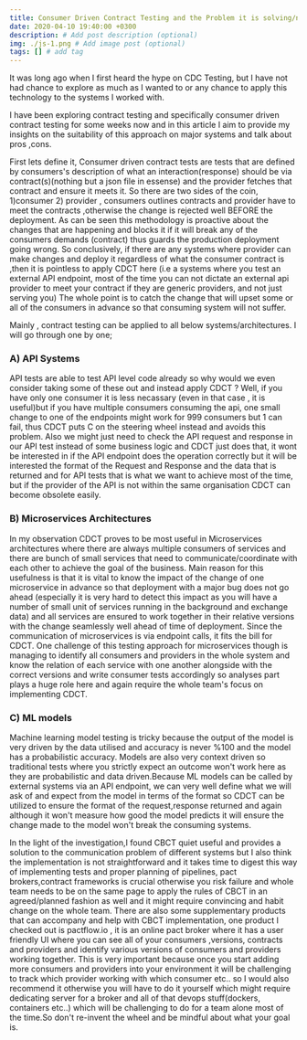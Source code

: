 ```yaml
---
title: Consumer Driven Contract Testing and the Problem it is solving/not solving
date: 2020-04-10 19:40:00 +0300
description: # Add post description (optional)
img: ./js-1.png # Add image post (optional)
tags: [] # add tag
---
```


It was long ago when I first heard the hype on CDC Testing, but I have not had chance to explore as much as I wanted to or any chance to apply this technology to the systems I worked with.

I have been exploring contract testing and specifically consumer driven contract testing for some weeks now and in this article I aim to provide my insights on the suitability of this approach on major systems and talk about pros ,cons.

First lets define it, Consumer driven contract tests are tests that are defined by consumers's description of what an interaction(response)  should be via contract(s)(nothing but a json file in essense) and the provider fetches that contract and ensure it meets it. So there are two sides of the coin, 1)consumer 2) provider , consumers outlines contracts and provider have to meet the contracts ,otherwise the change is rejected well BEFORE the deployment. As can be seen this methodology is proactive about the changes that are happening and blocks it if it will break any of the consumers demands (contract) thus guards the production deployment going wrong. So conclusively, if there are any systems where provider can make changes and deploy it regardless of what the consumer contract is ,then it is pointless to apply CDCT here (i.e a systems where you test an external API endpoint, most of the time you can not dictate an external api provider to meet your contract if they are generic providers, and not just serving you) The whole point is to catch the change that will upset some or all of the consumers in advance so that consuming system will not suffer.

Mainly , contract testing can be applied to all below systems/architectures. I will  go through one by one;

### A) API Systems
  API tests are able to test API level code already so why would we even consider taking some of these out and instead apply CDCT ? Well, if you have only one consumer it is less necassary (even in that case , it is useful)but if you have multiple consumers consuming the api, one small change to one of the endpoints might work for 999 consumers but 1 can fail, thus CDCT puts C on the steering wheel instead and avoids this problem. Also we might just need to check the API request and response in our API test instead of some business logic and CDCT just does that, it wont be interested in if the API endpoint does the operation correctly but it will be interested the format of the Request and Response and the data that is returned and for API tests that is what we want to achieve most of the time, but if the provider of the API is not within the same organisation CDCT can become obsolete easily.

### B) Microservices Architectures
   In my observation CDCT proves to be most useful in Microservices architectures where there are always multiple consumers of services and there are bunch of small services that need to communicate/coordinate with each other to achieve the goal of the business. Main reason for this usefulness is that it is vital to know the impact of the change of one microservice in advance so that deployment with a major bug does not go ahead (especially it is very hard to detect this impact as you will have a number of small unit of services running in the background and exchange data) and all services are ensured to work together in their relative versions with the change seamlessly well ahead of time of deployment. Since the communication of microservices is via endpoint calls, it fits the bill for CDCT. One challenge of this testing approach for microservices though is managing to identify all consumers and providers in the whole system and know the relation of each service with one another alongside with the correct versions and write consumer tests accordingly so analyses part plays a huge role here and again require the whole team's focus on implementing CDCT.

### C) ML models
   Machine learning model testing is tricky because the output of the model is very driven by the data utilised and accuracy is never %100 and the model has a probabilistic accuracy. Models are also very context driven so traditional tests where you strictly expect an outcome won't work here as they are probabilistic and data driven.Because ML models can be called by external systems via an API endpoint, we can very well define what we will ask of and expect from the model in terms of the format so CDCT can be utilized to ensure the format of the request,response returned and again although it won't measure how good the model predicts it will ensure the change made to the model won't break the consuming systems. 

In the light of the investigation,I found CBCT quiet useful and provides a solution to the communication problem of different systems but I also think the implementation is not straightforward and it takes time to digest this way of implementing tests and proper planning of pipelines, pact brokers,contract frameworks is crucial otherwise you risk failure and whole team needs to be on the same page to apply the rules of CBCT in an agreed/planned fashion as well and it might require convincing and habit change on the whole team. There are also some supplementary products that can accompany and help with CBCT implementation, one product I checked out is pactflow.io , it is an online pact broker where it has a user friendly UI where you can see all of your consumers ,versions, contracts and providers and identify various versions of consumers and providers working together. This is very important because once you start adding more consumers and providers into your environment it will be challenging to track which provider working with which consumer etc.. so I would also recommend it otherwise you will have to do it yourself which might require dedicating server for a broker and all of that devops stuff(dockers, containers etc..) which will be challenging to do for a team alone most of the time.So don't re-invent the wheel and be mindful about what your goal is.


